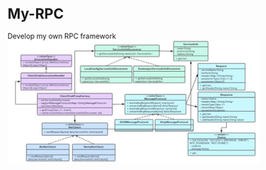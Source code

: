 # My-RPC
Develop my own RPC framework
![My-RPC](https://github.com/cca2016/My-RPC/blob/master/rpc.PNG)
